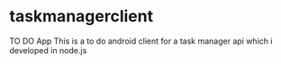 # taskmanagerclient
TO DO App 
This is a to do android client for a task manager api which i developed in node.js
